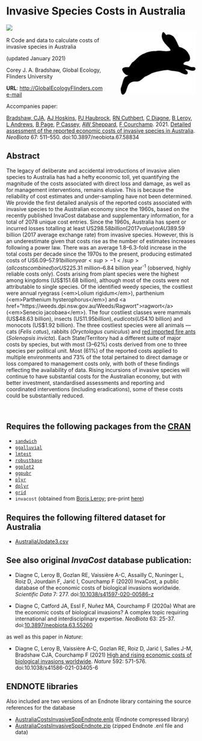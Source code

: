 # Invasive Species Costs in Australia
<img align="right" src="bunny.png" alt="bunny" width="200" style="margin-top: 20px">

<a href="http://doi.org/10.5281/zenodo.4455980"><img src="https://zenodo.org/badge/DOI/10.5281/zenodo.4455980.svg"></a>

R Code and data to calculate costs of invasive species in Australia


(updated January 2021)

Corey J. A. Bradshaw,
Global Ecology,
Flinders University

<strong>URL</strong>: http://GlobalEcologyFlinders.com <br>
<a href="mailto:corey.bradshaw@flinders.edu.au">e-mail</a>

Accompanies paper:

<a href="http://www.flinders.edu.au/people/corey.bradshaw">Bradshaw, CJA</a>, <a href="https://people.csiro.au/H/A/Andrew-Hoskins">AJ Hoskins</a>, <a href="https://scholar.google.com/citations?hl=de&user=fwHUGm0AAAAJ&view_op=list_works&sortby=pubdate">PJ Haubrock</a>, <a href="https://www.rosscuthbert.org">RN Cuthbert</a>, <a href="https://www.ese.universite-paris-saclay.fr/en/team-members/christophe-diagne/">C Diagne</a>, <a href="https://borisleroy.com">B Leroy</a>, <a href="https://www.linkedin.com/in/lindell-andrews-51bb59105/?originalSubdomain=au">L Andrews</a>, <a href="https://invasives.com.au/news-events/introducing-the-people-of-ciss-dr-brad-page/">B Page</a>, <a href="http://www.cassey-invasion-ecology.org/people.html">P Cassey</a>, <a href="https://people.csiro.au/S/A/Andy-Sheppard">AW Sheppard</a>, <a href="http://max2.ese.u-psud.fr/epc/conservation/pages/Franck/homepage.html">F Courchamp</a>. 2021. <a href="https://doi.org/10.3897/neobiota.67.58834">Detailed assessment of the reported economic costs of invasive species in Australia</a>. <i>NeoBiota</i> 67: 511–550. doi:10.3897/neobiota.67.58834

## Abstract
The legacy of deliberate and accidental introductions of invasive alien species to Australia has had a hefty economic toll, yet quantifying the magnitude of the costs associated with direct loss and damage, as well as for management interventions, remains elusive. This is because the reliability of cost estimates and under-sampling have not been determined. We provide the first detailed analysis of the reported costs associated with invasive species to the Australian economy since the 1960s, based on the recently published InvaCost database and supplementary information, for a total of 2078 unique cost entries. Since the 1960s, Australia has spent or incurred losses totalling at least US$298.58 billion (2017 value) or AU$389.59 billion (2017 average exchange rate) from invasive species. However, this is an underestimate given that costs rise as the number of estimates increases following a power law. There was an average 1.8–6.3-fold increase in the total costs per decade since the 1970s to the present, producing estimated costs of US$6.09–57.91 billion year<sup>-1</sup> (all costs combined) or US$225.31 million–6.84 billion year<sup>-1</sup> (observed, highly reliable costs only). Costs arising from plant species were the highest among kingdoms (US$151.68 billion), although most of the costs were not attributable to single species. Of the identified weedy species, the costliest were annual ryegrass (<em>Lolium rigidum</em>), parthenium (<em>Parthenium hysterophorus</em>) and <a href="https://weeds.dpi.nsw.gov.au/Weeds/Ragwort">ragwort</a> (<em>Senecio jacobaea</em>). The four costliest classes were mammals (US$48.63 billion), insects (US$11.95 billion), eudicots (US$4.10 billion) and monocots (US$1.92 billion). The three costliest species were all animals — cats (<em>Felis catus</em>), rabbits (<em>Oryctolagus cuniculus</em>) and <a href="https://www.environment.gov.au/biodiversity/invasive-species/insects-and-other-invertebrates/tramp-ants/red-imported-fire">red imported fire ants</a> (<em>Solenopsis invicta</em>). Each State/Territory had a different suite of major costs by species, but with most (3–62%) costs derived from one to three species per political unit. Most (61%) of the reported costs applied to multiple environments and 73% of the total pertained to direct damage or loss compared to management costs only, with both of these findings reflecting the availability of data. Rising incursions of invasive species will continue to have substantial costs for the Australian economy, but with better investment, standardised assessments and reporting and coordinated interventions (including eradications), some of these costs could be substantially reduced.

<br>

## Requires the following packages from the <a href="https://cran.r-project.org">CRAN</a>
- <a href="https://cran.r-project.org/web/packages/sandwich/index.html"><code>sandwich</code></a>
- <a href="https://cran.r-project.org/web/packages/ggalluvial/index.html"><code>ggalluvial</code></a>
- <a href="https://cran.r-project.org/web/packages/lmtest/index.html"><code>lmtest</code></a>
- <a href="https://cran.r-project.org/web/packages/robustbase/index.html"><code>robustbase</code></a>
- <a href="https://cran.r-project.org/web/packages/ggplot2/index.html"><code>ggplot2</code></a>
- <a href="https://cran.r-project.org/web/packages/ggpubr/index.html"><code>ggpubr</code></a>
- <a href="https://cran.r-project.org/web/packages/plyr/index.html"><code>plyr</code></a>
- <a href="https://cran.r-project.org/web/packages/dplyr/index.html"><code>dplyr</code></a>
- <a href="https://cran.r-project.org/web/packages/grid/index.html"><code>grid</code></a>
- <code>invacost</code> (obtained from <a href="mailto:leroy.boris@gmail.com">Boris Leroy</a>; pre-print <a href="http://doi.org/10.1101/2020.12.10.419432">here</a>)

## Requires the following filtered dataset for Australia
- <a href="https://github.com/cjabradshaw/InvasiveSppCostsAustralia/blob/master/AustraliaUpdate3.csv">AustraliaUpdate3.csv</a>

## See also original <em>InvaCost</em> database publication:
-  Diagne C, Leroy B, Gozlan RE, Vaissière A-C, Assailly C, Nuninger L, Roiz D, Jourdain F, Jarić I, Courchamp F (2020) InvaCost, a public database of the economic costs of biological invasions worldwide. <em>Scientific Data</em> 7: 277. doi:<a href="http://doi.org/10.1038/s41597-020-00586-z">10.1038/s41597-020-00586-z</a>

- Diagne C, Catford JA, Essl F, Nuñez MA, Courchamp F (2020a) What are the economic costs of biological invasions? A complex topic requiring international and interdisciplinary expertise. <em>NeoBiota</em> 63: 25-37. doi:<a href="http://doi.org/10.3897/neobiota.63.55260">10.3897/neobiota.63.55260</a>

as well as this paper in <i>Nature</i>:
- Diagne C, Leroy B, Vaissière A-C, Gozlan RE, Roiz D, Jarić I, Salles J-M, Bradshaw CJA, Courchamp F (2021) <a href="http://doi.org/10.1038/s41586-021-03405-6">High and rising economic costs of biological invasions worldwide</a>. <em>Nature</em> 592: 571-576. doi:10.1038/s41586-021-03405-6

## ENDNOTE libraries
Also included are two versions of an Endnote library containing the source references for the database
- <a href="https://github.com/cjabradshaw/InvasiveSppCostsAustralia/blob/master/AustraliaCostsInvasiveSppEndnote.enlx">AustraliaCostsInvasiveSppEndnote.enlx</a> (Endnote compressed library)
- <a href="https://github.com/cjabradshaw/InvasiveSppCostsAustralia/blob/master/AustraliaCostsInvasiveSppEndnote.zip">AustraliaCostsInvasiveSppEndnote.zip</a> (zipped Endnote .enl file and data)

